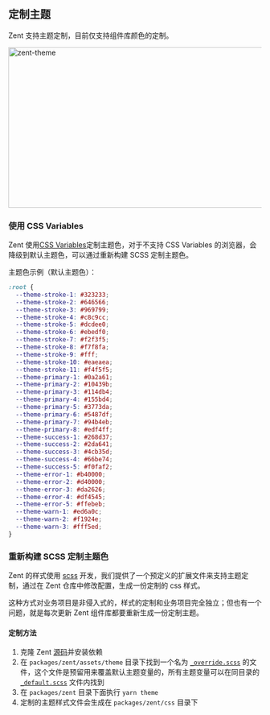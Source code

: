 ## 定制主题

Zent 支持主题定制，目前仅支持组件库颜色的定制。

![zent-theme](https://img.yzcdn.cn/zanui/react/zent-theme.png)

### 使用 CSS Variables

Zent 使用<a href="https://developer.mozilla.org/en-US/docs/Web/CSS/Using_CSS_custom_properties" target="_blank">CSS Variables</a>定制主题色，对于不支持 CSS Variables 的浏览器，会降级到默认主题色，可以通过重新构建 SCSS 定制主题色。

主题色示例（默认主题色）：
```css
:root {
  --theme-stroke-1: #323233;
  --theme-stroke-2: #646566;
  --theme-stroke-3: #969799;
  --theme-stroke-4: #c8c9cc;
  --theme-stroke-5: #dcdee0;
  --theme-stroke-6: #ebedf0;
  --theme-stroke-7: #f2f3f5;
  --theme-stroke-8: #f7f8fa;
  --theme-stroke-9: #fff;
  --theme-stroke-10: #eaeaea;
  --theme-stroke-11: #f4f5f5;
  --theme-primary-1: #0a2a61;
  --theme-primary-2: #10439b;
  --theme-primary-3: #114db4;
  --theme-primary-4: #155bd4;
  --theme-primary-5: #3773da;
  --theme-primary-6: #5487df;
  --theme-primary-7: #94b4eb;
  --theme-primary-8: #edf4ff;
  --theme-success-1: #268d37;
  --theme-success-2: #2da641;
  --theme-success-3: #4cb35d;
  --theme-success-4: #66be74;
  --theme-success-5: #f0faf2;
  --theme-error-1: #b40000;
  --theme-error-2: #d40000;
  --theme-error-3: #da2626;
  --theme-error-4: #df4545;
  --theme-error-5: #ffebeb;
  --theme-warn-1: #ed6a0c;
  --theme-warn-2: #f1924e;
  --theme-warn-3: #fff5ed;
}
```

### 重新构建 SCSS 定制主题色

Zent 的样式使用 [scss](https://sass-lang.com) 开发，我们提供了一个预定义的扩展文件来支持主题定制，通过在 Zent 仓库中修改配置，生成一份定制的 css 样式。

这种方式对业务项目是非侵入式的，样式的定制和业务项目完全独立；但也有一个问题，就是每次更新 Zent 组件库都要重新生成一份定制主题。

#### 定制方法

1. 克隆 Zent [源码](https://github.com/youzan/zent)并安装依赖
2. 在 `packages/zent/assets/theme` 目录下找到一个名为 [`_override.scss`](https://github.com/youzan/zent/blob/master/packages/zent/assets/theme/_override.scss) 的文件，这个文件是预留用来覆盖默认主题变量的，所有主题变量可以在同目录的 [`_default.scss`](https://github.com/youzan/zent/blob/master/packages/zent/assets/theme/_default.scss) 文件内找到
3. 在 `packages/zent` 目录下面执行 `yarn theme`
4. 定制的主题样式文件会生成在 `packages/zent/css` 目录下

<style>
  img[alt="zent-theme"] {
    width: 514px;
    height: 319px;
  }
</style>
